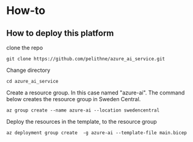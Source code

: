 # How-to

## How to deploy this platform
clone the repo
````
git clone https://github.com/pelithne/azure_ai_service.git
````

Change directory 
````
cd azure_ai_service
````

Create a resource group. In this case named "azure-ai". The command below creates the resource group in Sweden Central.
````
az group create --name azure-ai --location swedencentral
````


Deploy the resources in the template, to the resource group
````
az deployment group create  -g azure-ai --template-file main.bicep
````
